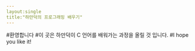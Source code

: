 ```yaml
---
layout:single
title:"하만덕의 프로그래밍 배우기"
---
```


#환영합니다
#이 곳은 하만덕이 C 언어를 배워가는 과정을 올릴 것 입니다.
#I hope you like it!
